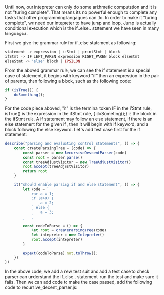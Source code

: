 Until now, our intepreter can only do some arithmetic computation and it is not "turing complete". That means its no powerful enough to complete any tasks that other programming langagues can do.
In order to make it "turing complete", we need our intepreter to have jump and loop. Jump is actually conditional execution which is the if..else.. statement we have seen in many languages.

First we give the grammar rule for if..else statement as following:

```js
statement -> expression | ifStmt | printStmt | block
ifStmt -> IF LEFT_PAREN expression RIGHT_PAREN block elseStmt
elseStmt -> "else" block | EPSILON
```
From the aboved grammar rule, we can see the if statement is a special case of statement, it begins with keyword "if" then an expression in the pair of parents, then following a block, such as
the following code:
```js
if (isTrue()) {
    doSomething();
}
```
For the code piece aboved, "if" is the terminal token IF in the ifStmt rule, isTrue() is the expression in the ifStmt rule, { doSometing();} is the block in the ifStmt rule. A if statement may 
follow an else statement, if there is an else statement for the given if , then it will begin with if keyword, and a block following the else keyword. Let's add test case first for the if 
statement:
```js
describe("parsing and evaluating control statements", () => {
    const createParsingTree = (code) => {
        const parser = new RecursiveDescentParser(code)
        const root = parser.parse()
        const treeAdjustVisitor = new TreeAdjustVisitor()
        root.accept(treeAdjustVisitor)
        return root
    }

    it("should enable parsing if and else statement", () => {
        let code = `
            var a = 1;
            if (a>0) {
                a = 2;
            } else {
                a = 3;
            }
        `
        const codeToParse = () => {
            let root = createParsingTree(code)
            let intepreter = new Intepreter()
            root.accept(intepreter)
        }

        expect(codeToParse).not.toThrow();
    })
})
```
In the above code, we add a new test suit and add a test case to check parser can understand the if..else.. statement, run the test and make sure it fails. Then we can add code to make the case
passed, add the following code to recursive_decent_parser.js:
```

```
